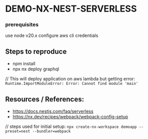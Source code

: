# DEMO-NX-NEST-SERVERLESS

### prerequisites

use node v20.x
configure aws cli credentials

## Steps to reproduce

- npm install
- npx nx deploy graphql

// This will deploy application on aws lambda but getting error: `Runtime.ImportModuleError: Error: Cannot find module 'main'`

## Resources / References:

- https://docs.nestjs.com/faq/serverless
- https://nx.dev/recipes/webpack/webpack-config-setup

// steps used for initial setup:
`npx create-nx-workspace demoapp --preset=nest --bundler=webpack`
